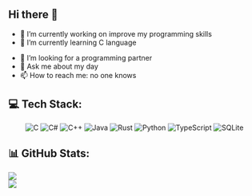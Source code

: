 ## Hi there 👋

- 🔭 I’m currently working on improve my programming skills
- 🌱 I’m currently learning C language
<!--- 👯 I’m looking to collaborate on ... -->
- 🤔 I’m looking for <!-- help with --> a programming partner 
- 💬 Ask me about my day
- 📫 How to reach me: no one knows

## 💻 Tech Stack:
<p align="center">
  <img src="https://img.shields.io/badge/c-%2300599C.svg?style=for-the-badge&logo=c&logoColor=white" alt="C">
  <img src="https://img.shields.io/badge/c%23-%23239120.svg?style=for-the-badge&logo=csharp&logoColor=white" alt="C#">
  <img src="https://img.shields.io/badge/c++-%2300599C.svg?style=for-the-badge&logo=c%2B%2B&logoColor=white" alt="C++">
  <img src="https://img.shields.io/badge/java-%23ED8B00.svg?style=for-the-badge&logo=openjdk&logoColor=white" alt="Java">
  <img src="https://img.shields.io/badge/rust-%23000000.svg?style=for-the-badge&logo=rust&logoColor=white" alt="Rust">
  <img src="https://img.shields.io/badge/python-3670A0?style=for-the-badge&logo=python&logoColor=ffdd54" alt="Python">
  <img src="https://img.shields.io/badge/typescript-%23007ACC.svg?style=for-the-badge&logo=typescript&logoColor=white" alt="TypeScript">
  <img src="https://img.shields.io/badge/sqlite-%2307405e.svg?style=for-the-badge&logo=sqlite&logoColor=white" alt="SQLite">
</p>

## 📊 GitHub Stats:
![](https://github-readme-stats.vercel.app/api?username=MiguelAngel861&theme=transparent&hide_border=false&include_all_commits=false&count_private=false)<br/>
![](https://github-readme-streak-stats.herokuapp.com/?user=MiguelAngel861&theme=transparent&hide_border=false)<br/>

<!-- Proudly created with GPRM ( https://gprm.itsvg.in ) -->

